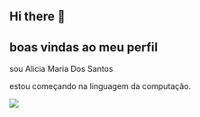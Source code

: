 ## Hi there 👋


## boas vindas ao meu perfil ##


sou Alicia Maria Dos Santos 

estou começando na linguagem da computação.

![](https://media1.tenor.com/m/4uKKrj5fSPAAAAAC/hello-anxiety.gif)
